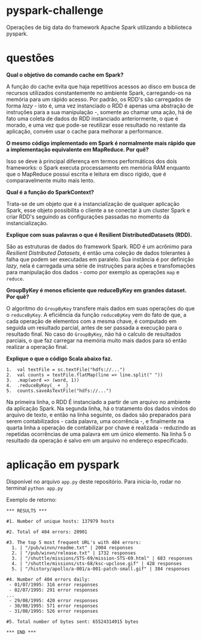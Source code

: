 # pyspark-challenge
Operações de big data do framework Apache Spark utilizando a biblioteca pyspark.


# questões

**Qual o objetivo do comando cache em Spark?**

A função do cache evita que haja repetitivos acessos ao disco em busca de recursos utilizados constantemente no ambiente Spark, carregando-os na memória para um rápido acesso. Por padrão, os RDD's são carregados de forma *lazy* - isto é, uma vez instanciado o RDD é apenas uma abstração de instruções para a sua manipulação -, somente ao chamar uma ação, há de fato uma coleta de dados do RDD instanciado anteriormente, o que é morado, e uma vez que pode-se reutilizar esse resultado no restante da aplicação, convém usar o cache para melhorar a performance.

**O mesmo código implementado em Spark é normalmente mais rápido que a implementação equivalente em MapReduce. Por quê?**

Isso se deve à principal diferença em termos performáticos dos dois frameworks: o Spark executa processamento em memória RAM enquanto que o MapReduce possui escrita e leitura em disco rígido, que é comparavelmente muito mais lento.

**Qual é a função do SparkContext?**

Trata-se de um objeto que é a instancialização de qualquer aplicação Spark, esse objeto possibilita o cliente a se conectar à um cluster Spark e criar RDD's seguindo as configurações passadas no momento da instancialização.

**Explique com suas palavras o que é Resilient​ ​Distributed​ ​Datasets​ (RDD).**

São as estruturas de dados do framework Spark. RDD é um acrônimo para *Resilient Distributed Datasets*, é então uma coleção de dados tolerantes à falha que podem ser executadas em paralelo. Sua instância é por definição *lazy*, nela é carregada uma série de instruções para ações e transfomações para manipulação dos dados - como por exemplo as operações `map` e `reduce`.

**GroupByKey é menos eficiente que reduceByKey em grandes dataset. Por quê?**

O algoritmo do `GroupByKey` transfere mais dados em suas operações do que o `reduceByKey`. A eficiência da função `reduceByKey` vem do fato de que, a cada operação de elementos com a mesma chave, é computado em seguida um resultado parcial, antes de ser passada a execução para o resultado final. No caso do `GroupByKey`, não há o calculo de resultados parciais, o que faz carregar na memória muito mais dados para só então realizar a operação final. 

**Explique o que o código Scala abaixo faz.**
```
1.  val textFile = sc.textFile("hdfs://...")
2.  val counts = textFile.flatMap(line => line.split(" "))
3.  .map(word => (word, 1))
4.  .reduceByKey(_ + _)
5.  counts.saveAsTextFile("hdfs://...")
```

Na primeira linha, o RDD É instanciado a partir de um arquivo no ambiente da aplicação Spark. Na segunda linha, há o tratamento dos dados vindos do arquivo de texto, e então na linha seguinte, os dados são preparados para serem contabilizados - cada palavra, uma ocorrência -, e finalmente na quarta linha a operação de contabilizar por chave é realizada - reduzindo as repetidas ocorrências de uma palavra em um único elemento. Na linha 5 o resultado da operação é salvo em um arquivo no endereço especificado.

# aplicação em pyspark

Disponível no arquivo `app.py` deste repositório.
Para inicia-lo, rodar no terminal `python app.py`

Exemplo de retorno:
```
*** RESULTS ***
                                                                                
#1. Number of unique hosts: 137979 hosts
                                                                                
#2. Total of 404 errors: 20901

#3. The top 5 most frequent URL's with 404 errors:
  1. | "/pub/winvn/readme.txt" | 2004 responses
  2. | "/pub/winvn/release.txt" | 1732 responses
  3. | "/shuttle/missions/STS-69/mission-STS-69.html" | 683 responses
  4. | "/shuttle/missions/sts-68/ksc-upclose.gif" | 428 responses
  5. | "/history/apollo/a-001/a-001-patch-small.gif" | 384 responses

#4. Number of 404 errors daily:
 - 01/07/1995: 316 error responses
 - 02/07/1995: 291 error responses
...
 - 29/08/1995: 420 error responses
 - 30/08/1995: 571 error responses
 - 31/08/1995: 526 error responses
                                                                                
#5. Total number of bytes sent: 65524314915 bytes

*** END ***
```